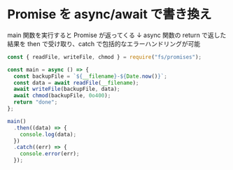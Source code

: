 # Promise を async/await で書き換え

main 関数を実行すると Promise が返ってくる
↓
async 関数の return で返した結果を then で受け取り、catch で包括的なエラーハンドリングが可能

```js
const { readFile, writeFile, chmod } = require("fs/promises");

const main = async () => {
  const backupFile = `${__filename}-${Date.now()}`;
  const data = await readFile(__filename);
  await writeFile(backupFile, data);
  await chmod(backupFile, 0o400);
  return "done";
};

main()
  .then((data) => {
    console.log(data);
  })
  .catch((err) => {
    console.error(err);
  });
```
